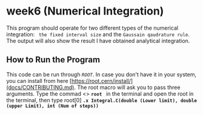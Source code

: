# week6 (Numerical Integration)
This program should operate for two different types of the numerical integration: ``` the fixed interval size```  and the ```Gaussain qaudrature rule```. The output will also show the result I have obtained analytical integration.  

## How to Run the Program
This code can be run through *`ROOT`*. In case you don't have it in your system, you can install from here [https://root.cern/install/](docs/CONTRIBUTING.md). The root macro will ask you to pass three arguments. 
Type the commad <> **`root `** in the terminal and open the root in the terminal, then type root[0] **`.x Integral.C(double (Lower limit), double (upper Limit), int (Num of steps))`**
